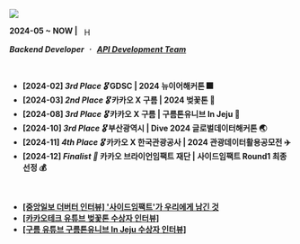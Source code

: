 <a href="https://github.com/h-beeen"><img src="https://ishan-rest.vercel.app/svg/banner/blackhole/Backend-Enthusiast"/></a>


<div>
  <span><strong>2024-05 ~ NOW |</strong>&nbsp;&nbsp;</span>
    <img 
      src="https://velog.velcdn.com/images/h-beeen/post/7b7f8734-5bb0-4e73-bb94-a03793cc5131/image.png"
      alt="Hectodata Logo"
      style="height: 1em; vertical-align: middle;"
    >&nbsp;<strong><a href="https://codef.io/>"@codef-io</strong></a>
    <p><i><strong>Backend Developer</strong>&nbsp;ㆍ&nbsp;
        <a href="https://www.hectocareers.co.kr/ko/peopleview-hd2" target="_blank" rel="noopener noreferrer">API Development Team</a></i>
    </p>
</div>

<br>

- [2024-02] ***3rd Place 🎖️*** GDSC | 2024 뉴이어해커톤 🎆
- [2024-03] ***2nd Place 🎖️*** 카카오 X 구름 | 2024 벚꽃톤 🌸
- [2024-08] ***3rd Place 🎖️*** 카카오 X 구름 | 구름톤유니브 In Jeju 🍊
- [2024-10] ***3rd Place 🎖️*** 부산광역시 | Dive 2024 글로벌데이터해커톤 🌏
- [2024-11] ***4th Place 🎖️*** 카카오 X 한국관광공사 | 2024 관광데이터활용공모전 ✈️
- [2024-12] ***Finalist 🌟*** 카카오 브라이언임팩트 재단 | 사이드임팩트 Round1 최종 선정 💰

<br>

- [\[중앙일보 더버터 인터뷰\] '사이드임팩트'가 우리에게 남긴 것](https://www.thebutter.org/news/articleView.html?idxno=1108)
- [\[카카오테크 유튜브 벚꽃톤 수상자 인터뷰\]](https://www.youtube.com/watch?v=AqTSrinWXNs&t=96s)
- [\[구름 유튜브 구름톤유니브 In Jeju 수상자 인터뷰\]](https://www.youtube.com/watch?v=-tKYqBW6Vk8&t=238s)
